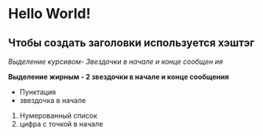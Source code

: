 # Hello World!

## Чтобы создать заголовки используется хэштэг

*Выделение курсивом- Звездочки в начале и конце сообщен ия*

**Выделение жирным - 2 звездочки в начале и конце сообщения**

* Пунктация
* звездочка в начале

1. Нумерованный список
2. цифра с точкой в начале